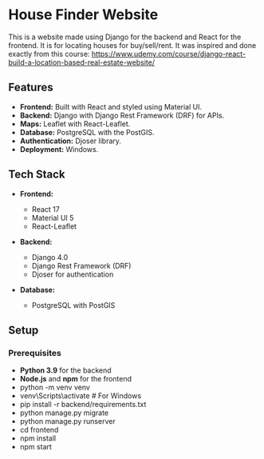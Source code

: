 # House Finder Website

This is a website made using Django for the backend and React for the frontend. It is for locating houses for buy/sell/rent. It was inspired and done exactly from this course: https://www.udemy.com/course/django-react-build-a-location-based-real-estate-website/

## Features

- **Frontend:** Built with React and styled using Material UI.
- **Backend:** Django with Django Rest Framework (DRF) for APIs.
- **Maps:** Leaflet with React-Leaflet.
- **Database:** PostgreSQL with the PostGIS.
- **Authentication:** Djoser library.
- **Deployment:** Windows.

## Tech Stack

- **Frontend:**
  - React 17
  - Material UI 5
  - React-Leaflet
  
- **Backend:**
  - Django 4.0
  - Django Rest Framework (DRF)
  - Djoser for authentication
  
- **Database:**
  - PostgreSQL with PostGIS
  
## Setup

### Prerequisites

- **Python 3.9** for the backend
- **Node.js** and **npm** for the frontend
- python -m venv venv
- venv\Scripts\activate  # For Windows
- pip install -r backend/requirements.txt
- python manage.py migrate
- python manage.py runserver
- cd frontend
- npm install
- npm start
